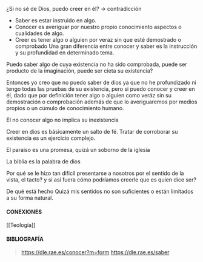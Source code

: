 ¿Si no sé de Dios, puedo creer en él? -> contradicción

- Saber es estar instruido en algo.
- Conocer es averiguar por nuestro propio conocimiento aspectos o cualidades de algo.
- Creer es tener algo o alguien por veraz sin que esté demostrado o comprobado
Una gran diferencia entre conocer y saber es la instrucción y su profundidad en determinado tema.

Puedo saber algo de cuya existencia no ha sido comprobada, puede ser producto de la imaginación, puede ser cieta su existencia?

Entonces yo creo que no puedo saber de dios ya que no he profundizado ni tengo todas las pruebas de su existencia, pero si puedo conocer y creer en él, dado que por definición tener algo o alguien como veráz sin su demostración o comprobación además de que lo averiguaremos por medios propios o un cúmulo de conocimiento humano.

El no conocer algo no implica su inexistencia

Creer en dios es básicamente un salto de fé. Tratar de corroborar su existencia es un ejercicio complejo.

El paraiso es una promesa, quizá un soborno de la iglesia

La biblia es la palabra de dios

Por qué se le hizo tan dificil presentarse a nosotros por el sentido de la vista, el tacto? y si así fuera cómo podríamos creerle que es quien dice ser?

De qué está hecho
Quizá mis sentidos no son suficientes o están limitados a su forma natural.
#### CONEXIONES
[[Teología]]

#### BIBLIOGRAFÍA
> https://dle.rae.es/conocer?m=form
> https://dle.rae.es/saber
> 
